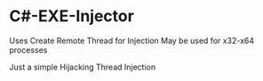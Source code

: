 # C#-EXE-Injector
Uses Create Remote Thread for Injection
May be used for x32-x64 processes

Just a simple Hijacking Thread Injection
